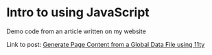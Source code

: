 # Intro to using JavaScript 
Demo code from an article written on my website

Link to post: [Generate Page Content from a Global Data File using 11ty](https://tannerdolby.netlify.app/writing/11ty-iterate-global-data/)